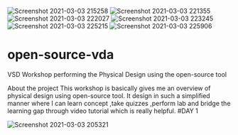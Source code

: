 ![Screenshot 2021-03-03 215258](https://user-images.githubusercontent.com/10924505/110203496-97aeb180-7e94-11eb-9ef6-08ec942d6cf3.png)
![Screenshot 2021-03-03 221355](https://user-images.githubusercontent.com/10924505/110203503-a09f8300-7e94-11eb-9dbf-8fe0aebd6d33.png)
![Screenshot 2021-03-03 222027](https://user-images.githubusercontent.com/10924505/110203515-a9905480-7e94-11eb-9df4-295bd62479fb.png)
![Screenshot 2021-03-03 223245](https://user-images.githubusercontent.com/10924505/110203520-aeed9f00-7e94-11eb-97f6-669e4d87f3e3.png)
![Screenshot 2021-03-03 225215](https://user-images.githubusercontent.com/10924505/110203530-b9a83400-7e94-11eb-9249-4f02f1346ef9.png)
![Screenshot 2021-03-03 225906](https://user-images.githubusercontent.com/10924505/110203536-c0cf4200-7e94-11eb-82ba-36630565577a.png)
# open-source-vda
VSD Workshop performing the Physical Design  using the open-source tool

About the project
 This workshop is basically gives me an overview of physical design using open-source tool.
It  design in such a simplified manner where I can learn concept ,take quizzes ,perform lab and bridge the learning gap through video tutorial which is really helpful.
#DAY 1


![Screenshot 2021-03-03 205321](https://user-images.githubusercontent.com/10924505/110203453-60400500-7e94-11eb-8717-f9b8dea6471c.png)


